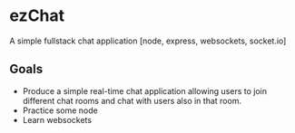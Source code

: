 # ezChat
A simple fullstack chat application [node, express, websockets, socket.io]

## Goals
* Produce a simple real-time chat application allowing users to join different chat rooms and chat with users also in that room.
* Practice some node
* Learn websockets
